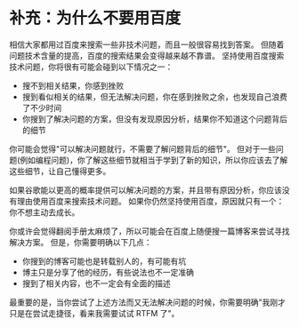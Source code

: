 # 补充：为什么不要用百度

相信大家都用过百度来搜索一些非技术问题，而且一般很容易找到答案。 但随着问题技术含量的提高，百度的搜索结果会变得越来越不靠谱。 坚持使用百度搜索技术问题，你将很有可能会碰到以下情况之一：

- 搜不到相关结果，你感到挫败
- 搜到看似相关的结果，但无法解决问题，你在感到挫败之余，也发现自己浪费了不少时间
- 你搜到了解决问题的方案，但没有发现原因分析，结果你不知道这个问题背后的细节

你可能会觉得"可以解决问题就行，不需要了解问题背后的细节"。 但对于一些问题(例如编程问题)，你了解这些细节就相当于学到了新的知识，所以你应该去了解这些细节，让自己懂得更多。

如果谷歌能以更高的概率提供可以解决问题的方案，并且带有原因分析，你应该没有理由使用百度来搜索技术问题。 如果你仍然坚持使用百度，原因就只有一个： 你不想主动去成长。

你或许会觉得翻阅手册太麻烦了，所以可能会在百度上随便搜一篇博客来尝试寻找解决方案。 但是，你需要明确以下几点：

- 你搜到的博客可能也是转载别人的，有可能有坑
- 博主只是分享了他的经历，有些说法也不一定准确
- 搜到了相关内容，也不一定会有全面的描述

最重要的是，当你尝试了上述方法而又无法解决问题的时候，你需要明确"我刚才只是在尝试走捷径，看来我需要试试 RTFM 了"。
